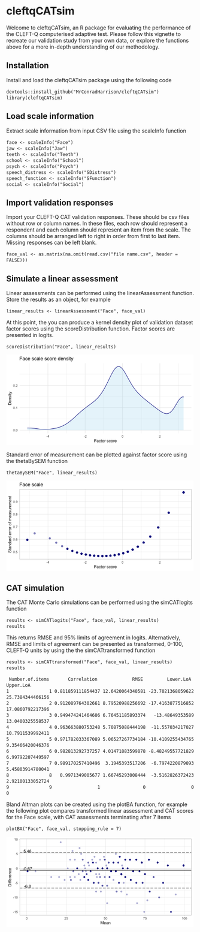 
# cleftqCATsim

Welcome to cleftqCATsim, an R package for evaluating the performance of the CLEFT-Q computerised adaptive test. Please follow this vignette to recreate our validation study from your own data, or explore the functions above for a more in-depth understanding of our methodology.

## Installation 

Install and load the cleftqCATsim package using the following code

``` 
devtools::install_github("MrConradHarrison/cleftqCATsim")
library(cleftqCATsim)
```

## Load scale information

Extract scale information from input CSV file using the scaleInfo function

```
face <- scaleInfo("Face")
jaw <- scaleInfo("Jaw")
teeth <- scaleInfo("Teeth")
school <- scaleInfo("School")
psych <- scaleInfo("Psych")
speech_distress <- scaleInfo("SDistress")
speech_function <- scaleInfo("SFunction")
social <- scaleInfo("Social")
```

## Import validation responses

Import your CLEFT-Q CAT validation responses. These should be csv files without row or column names. In these files, each row should represent a respondent and each column should represent an item from the scale. The columns should be arranged left to right in order from first to last item. Missing responses can be left blank. 

```
face_val <- as.matrix(na.omit(read.csv("file name.csv", header = FALSE)))
```

## Simulate a linear assessment

Linear assessments can be performed using the linearAssessment function.
Store the results as an object, for example

```
linear_results <- linearAssessment("Face", face_val)
```

At this point, the you can produce a kernel density plot of validation dataset factor scores using the scoreDistribution function. Factor scores are presented in logits.

```
scoreDistribution("Face", linear_results)
```

<img src="https://raw.githubusercontent.com/MrConradHarrison/cleftqCATsim/main/man/figures/KDplot.png" width="500">


Standard error of measurement can be plotted against factor score using the thetaBySEM function

```
thetaBySEM("Face", linear_results)
```

<img src="https://raw.githubusercontent.com/MrConradHarrison/cleftqCATsim/main/man/figures/thetaBySEM.png" width="500">

## CAT simulation

The CAT Monte Carlo simulations can be performed using the simCATlogits function

```
results <- simCATlogits("Face", face_val, linear_results)
results
```

This returns RMSE and 95% limits of agreement in logits. Alternatively, RMSE and limits of agreement can be presented as transformed, 0-100, CLEFT-Q units by using the the simCATtransformed function

```
results <- simCATtransformed("Face", face_val, linear_results)
results
```
```
 Number.of.items       Correlation             RMSE         Lower.LoA        Upper.LoA
1               1 0.811859111854437 12.6420064340581 -23.7021368059622 25.7384344466156
2               2 0.912089764302661 8.79520988256692 -17.4163877516852 17.0860792217396
3               3 0.949474241464606 6.76451185893374   -13.48649353589 13.0400325558537
4               4 0.963663880753248 5.70875088444198  -11.557034217027 10.7911539992411
5               5 0.971782033367089 5.06527267734184 -10.4109255434765 9.35466420046376
6               6 0.982813292737257 4.01471883599878 -8.48249557721829 6.99792207449597
7               7 0.989170257410496  3.1945393517206  -6.7974220879093 5.45803914780041
8               8   0.9971349005677 1.66745293008444  -3.5162826372423 2.92100133052724
9               9                 1                0                 0                0
```

Bland Altman plots can be created using the plotBA function, for example the following plot compares transformed linear assessment and CAT scores for the Face scale, with CAT assessments terminating after 7 items

```
plotBA("Face", face_val, stopping_rule = 7)
```
<img src="https://raw.githubusercontent.com/MrConradHarrison/cleftqCATsim/main/man/figures/BA.png" width="500">
